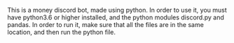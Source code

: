 This is a money discord bot, made using python. In order to use it, you must have python3.6 or higher installed, and the python modules discord.py and pandas. In order to run it, make sure that all the files are in the same location, and then run the python file.
